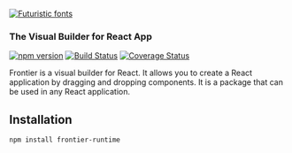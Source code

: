 <a href="https://www.fontspace.com/category/futuristic"><img src="https://see.fontimg.com/api/renderfont4/MVY4p/eyJyIjoiZnMiLCJoIjoxMTQsInciOjEwMDAsImZzIjoxMTQsImZnYyI6IiMyNEMxQzEiLCJiZ2MiOiIjMTQxNDE0IiwidCI6MX0/RlJPTlRJRVI/alphacentauri.png" alt="Futuristic fonts"></a>

### The Visual Builder for React App

[![npm version](https://badge.fury.io/js/react-visual-builder.svg)](https://badge.fury.io/js/react-visual-builder)
[![Build Status](https://travis-ci.org/React-Visual-Builder/react-visual-builder.svg?branch=master)](https://travis-ci.org/React-Visual-Builder/react-visual-builder)
[![Coverage Status](https://coveralls.io/repos/github/React-Visual-Builder/react-visual-builder/badge.svg?branch=master)](https://coveralls.io/github/React-Visual-Builder/react-visual-builder?branch=master)

Frontier is a visual builder for React. It allows you to create a React application by dragging and dropping components. 
It is a package that can be used in any React application.

## Installation

```bash
npm install frontier-runtime
```